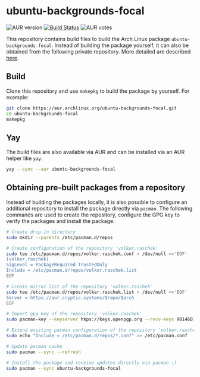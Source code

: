 # ubuntu-backgrounds-focal

![AUR version](https://img.shields.io/aur/version/ubuntu-backgrounds-focal?label=AUR)
[![Build Status](https://drone.cryptic.systems/api/badges/volker.raschek/ubuntu-backgrounds-focal-pkg/status.svg)](https://drone.cryptic.systems/volker.raschek/ubuntu-backgrounds-focal-pkg)
![AUR votes](https://img.shields.io/aur/votes/ubuntu-backgrounds-focal)

This repository contains build files to build the Arch Linux package `ubuntu-backgrounds-focal`. Instead of building the
package yourself, it can also be obtained from the following private repository. More detailed are described
[here](#obtaining-pre-built-packages-from-a-repository).

## Build

Clone this repository and use `makepkg` to build the package by yourself. For example:

```bash
git clone https://aur.archlinux.org/ubuntu-backgrounds-focal.git
cd ubuntu-backgrounds-focal
makepkg
```

## Yay

The build files are also available via AUR and can be installed via an AUR helper like `yay`.

```bash
yay --sync --aur ubuntu-backgrounds-focal
```

## Obtaining pre-built packages from a repository

Instead of building the packages locally, it is also possible to configure an additional repository to install the
package directly via `pacman`. The following commands are used to create the repository, configure the GPG key to verify
the packages and install the package:

```bash
# Create drop-in directory
sudo mkdir --parents /etc/pacman.d/repos

# Create configuration of the repository 'volker.raschek'
sudo tee /etc/pacman.d/repos/volker.raschek.conf > /dev/null <<'EOF'
[volker.raschek]
SigLevel = PackageRequired TrustedOnly
Include = /etc/pacman.d/repos/volker.raschek.list
EOF

# Create mirror list of the repository 'volker.raschek'
sudo tee /etc/pacman.d/repos/volker.raschek.list > /dev/null <<'EOF'
Server = https://aur.cryptic.systems/$repo/$arch
EOF

# Import gpg key of the repository 'volker.raschek'
sudo pacman-key --keyserver hkps://keys.openpgp.org --recv-keys 9B146D11A9ED6CA7E279EB1A852BCC170D81A982

# Extend existing pacman configuration of the repository 'volker.raschek'
sudo echo "Include = /etc/pacman.d/repos/*.conf" >> /etc/pacman.conf

# Update pacman cache
sudo pacman --sync --refresh

# Install the package and receive updates directly via pacman :)
sudo pacman --sync ubuntu-backgrounds-focal
```
